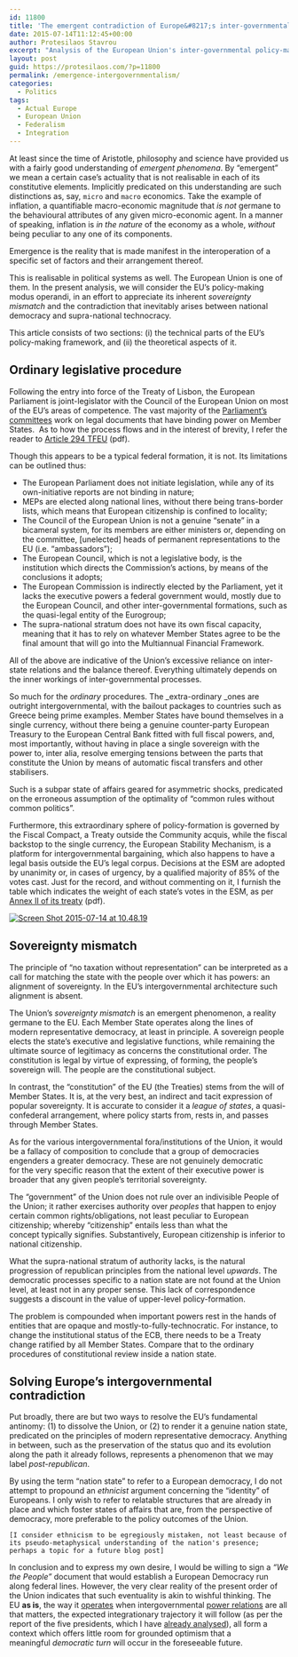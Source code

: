 ```yaml
---
id: 11800
title: 'The emergent contradiction of Europe&#8217;s inter-governmentalism'
date: 2015-07-14T11:12:45+00:00
author: Protesilaos Stavrou
excerpt: "Analysis of the European Union's inter-governmental policy-making arrangements, and the emergent contradictions observable therein."
layout: post
guid: https://protesilaos.com/?p=11800
permalink: /emergence-intergovernmentalism/
categories:
  - Politics
tags:
  - Actual Europe
  - European Union
  - Federalism
  - Integration
---
```

At least since the time of Aristotle, philosophy and science have provided us with a fairly good understanding of _emergent phenomena_. By &#8220;emergent&#8221; we mean a certain case&#8217;s actuality that is not realisable in each of its constitutive elements. Implicitly predicated on this understanding are such distinctions as, say, `micro` and `macro` economics. Take the example of inflation, a quantifiable macro-economic magnitude that _is not_ germane to the behavioural attributes of any given micro-economic agent. In a manner of speaking, inflation is _in the nature_ of the economy as a whole, _without_ being peculiar to any one of its components.

Emergence is the reality that is made manifest in the interoperation of a specific set of factors and their arrangement thereof.

This is realisable in political systems as well. The European Union is one of them. In the present analysis, we will consider the EU&#8217;s policy-making modus operandi, in an effort to appreciate its inherent _sovereignty mismatch_ and the contradiction that inevitably arises between national democracy and supra-national technocracy.

This article consists of two sections: (i) the technical parts of the EU&#8217;s policy-making framework, and (ii) the theoretical aspects of it.

## Ordinary legislative procedure

Following the entry into force of the Treaty of Lisbon, the European Parliament is joint-legislator with the Council of the European Union on most of the EU&#8217;s areas of competence. The vast majority of the <a href="http://www.europarl.europa.eu/committees/en/parliamentary-committees.html" target="_blank">Parliament&#8217;s committees</a> work on legal documents that have binding power on Member States.  As to how the process flows and in the interest of brevity, I refer the reader to <a href="http://eur-lex.europa.eu/legal-content/EN/TXT/PDF/?uri=CELEX:12012E/TXT&from=en" target="_blank">Article 294 TFEU</a> (pdf).

Though this appears to be a typical federal formation, it is not. Its limitations can be outlined thus:

  * The European Parliament does not initiate legislation, while any of its own-initiative reports are not binding in nature;
  * MEPs are elected along national lines, without there being trans-border lists, which means that European citizenship is confined to locality;
  * The Council of the European Union is not a genuine &#8220;senate&#8221; in a bicameral system, for its members are either ministers or, depending on the committee, [unelected] heads of permanent representations to the EU (i.e. &#8220;ambassadors&#8221;);
  * The European Council, which is not a legislative body, is the institution which directs the Commission&#8217;s actions, by means of the conclusions it adopts;
  * The European Commission is indirectly elected by the Parliament, yet it lacks the executive powers a federal government would, mostly due to the European Council, and other inter-governmental formations, such as the quasi-legal entity of the Eurogroup;
  * The supra-national stratum does not have its own fiscal capacity, meaning that it has to rely on whatever Member States agree to be the final amount that will go into the Multiannual Financial Framework.

All of the above are indicative of the Union&#8217;s excessive reliance on inter-state relations and the balance thereof. Everything ultimately depends on the inner workings of inter-governmental processes.

So much for the _ordinary_ procedures. The _extra-ordinary _ones are outright intergovernmental, with the bailout packages to countries such as Greece being prime examples. Member States have bound themselves in a single currency, without there being a genuine counter-party European Treasury to the European Central Bank fitted with full fiscal powers, and, most importantly, without having in place a single sovereign with the power to, inter alia, resolve emerging tensions between the parts that constitute the Union by means of automatic fiscal transfers and other stabilisers.

Such is a subpar state of affairs geared for asymmetric shocks, predicated on the erroneous assumption of the optimality of &#8220;common rules without common politics&#8221;.

Furthermore, this extraordinary sphere of policy-formation is governed by the Fiscal Compact, a Treaty outside the Community acquis, while the fiscal backstop to the single currency, the European Stability Mechanism, is a platform for intergovernmental bargaining, which also happens to have a legal basis outside the EU&#8217;s legal corpus. Decisions at the ESM are adopted by unanimity or, in cases of urgency, by a qualified majority of 85% of the votes cast. Just for the record, and without commenting on it, I furnish the table which indicates the weight of each state&#8217;s votes in the ESM, as per <a href="http://www.esm.europa.eu/pdf/ESM%20Treaty%20consolidated%2003-02-2015.pdf" target="_blank">Annex II of its treaty</a> (pdf).

<a href="http://i2.wp.com/www.protesilaos.com/wp-content/uploads/2015/07/Screen-Shot-2015-07-14-at-10.48.19.png" target="_blank"><img class="aligncenter wp-image-11805 size-full" src="http://i2.wp.com/www.protesilaos.com/wp-content/uploads/2015/07/Screen-Shot-2015-07-14-at-10.48.19.png?fit=527%2C781" alt="Screen Shot 2015-07-14 at 10.48.19" srcset="http://i2.wp.com/www.protesilaos.com/wp-content/uploads/2015/07/Screen-Shot-2015-07-14-at-10.48.19.png?resize=432%2C640 432w, http://i2.wp.com/www.protesilaos.com/wp-content/uploads/2015/07/Screen-Shot-2015-07-14-at-10.48.19.png?w=527 527w" sizes="(max-width: 527px) 85vw, 527px" data-recalc-dims="1" /></a>

## Sovereignty mismatch

The principle of &#8220;no taxation without representation&#8221; can be interpreted as a call for matching the state with the people over which it has powers: an alignment of sovereignty. In the EU&#8217;s intergovernmental architecture such alignment is absent.

The Union&#8217;s _sovereignty mismatch_ is an emergent phenomenon, a reality germane to the EU. Each Member State operates along the lines of modern representative democracy, at least in principle. A sovereign people elects the state&#8217;s executive and legislative functions, while remaining the ultimate source of legitimacy as concerns the constitutional order. The constitution is legal by virtue of expressing, of forming, the people&#8217;s sovereign will. The people are the constitutional subject.

In contrast, the &#8220;constitution&#8221; of the EU (the Treaties) stems from the will of Member States. It is, at the very best, an indirect and tacit expression of popular sovereignty. It is accurate to consider it a _league of states_, a quasi-confederal arrangement, where policy starts from, rests in, and passes through Member States.

As for the various intergovernmental fora/institutions of the Union, it would be a fallacy of composition to conclude that a group of democracies engenders a greater democracy. These are not genuinely democratic for the very specific reason that the extent of their executive power is broader that any given people&#8217;s territorial sovereignty.

The &#8220;government&#8221; of the Union does not rule over an indivisible People of the Union; it rather exercises authority over _peoples_ that happen to enjoy certain common rights/obligations, not least peculiar to European citizenship; whereby &#8220;citizenship&#8221; entails less than what the concept typically signifies. Substantively, European citizenship is inferior to national citizenship.

What the supra-national stratum of authority lacks, is the natural progression of republican principles from the national level _upwards_. The democratic processes specific to a nation state are not found at the Union level, at least not in any proper sense. This lack of correspondence suggests a discount in the value of upper-level policy-formation.

The problem is compounded when important powers rest in the hands of entities that are opaque and mostly-to-fully-technocratic. For instance, to change the institutional status of the ECB, there needs to be a Treaty change ratified by all Member States. Compare that to the ordinary procedures of constitutional review inside a nation state.

## Solving Europe&#8217;s intergovernmental contradiction

Put broadly, there are but two ways to resolve the EU&#8217;s fundamental antinomy: (1) to dissolve the Union, or (2) to render it a genuine nation state, predicated on the principles of modern representative democracy. Anything in between, such as the preservation of the status quo and its evolution along the path it already follows, represents a phenomenon that we may label _post-republican_.

By using the term &#8220;nation state&#8221; to refer to a European democracy, I do not attempt to propound an _ethnicist_ argument concerning the &#8220;identity&#8221; of Europeans. I only wish to refer to relatable structures that are already in place and which foster states of affairs that are, from the perspective of democracy, more preferable to the policy outcomes of the Union.

`[I consider ethnicism to be egregiously mistaken, not least because of its pseudo-metaphysical understanding of the nation's presence; perhaps a topic for a future blog post]`

In conclusion and to express my own desire, I would be willing to sign a _&#8220;We the People&#8221;_ document that would establish a European Democracy run along federal lines. However, the very clear reality of the present order of the Union indicates that such eventuality is akin to wishful thinking. The EU **as is**, the way it [operates](https://protesilaos.com/not-my-union/) when intergovernmental [power relations](https://protesilaos.com/euro-poisons-european-unity/) are all that matters, the expected integrationary trajectory it will follow (as per the report of the five presidents, which I have [already analysed](https://protesilaos.com/notes-completing-emu/)), all form a context which offers little room for grounded optimism that a meaningful _democratic turn_ will occur in the foreseeable future.